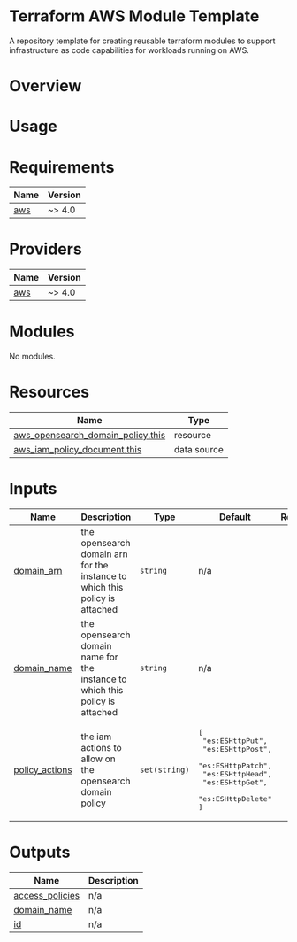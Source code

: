 # Terraform AWS Module Template
A repository template for creating reusable terraform modules to support infrastructure as code capabilities for workloads running on AWS. 

# Overview

# Usage 

<!-- BEGIN_TF_DOCS -->
# Requirements

| Name | Version |
|------|---------|
| <a name="requirement_aws"></a> [aws](#requirement\_aws) | ~> 4.0 |

# Providers

| Name | Version |
|------|---------|
| <a name="provider_aws"></a> [aws](#provider\_aws) | ~> 4.0 |

# Modules

No modules.

# Resources

| Name | Type |
|------|------|
| [aws_opensearch_domain_policy.this](https://registry.terraform.io/providers/hashicorp/aws/latest/docs/resources/opensearch_domain_policy) | resource |
| [aws_iam_policy_document.this](https://registry.terraform.io/providers/hashicorp/aws/latest/docs/data-sources/iam_policy_document) | data source |

# Inputs

| Name | Description | Type | Default | Required |
|------|-------------|------|---------|:--------:|
| <a name="input_domain_arn"></a> [domain\_arn](#input\_domain\_arn) | the opensearch domain arn for the instance to which this policy is attached | `string` | n/a | yes |
| <a name="input_domain_name"></a> [domain\_name](#input\_domain\_name) | the opensearch domain name for the instance to which this policy is attached | `string` | n/a | yes |
| <a name="input_policy_actions"></a> [policy\_actions](#input\_policy\_actions) | the iam actions to allow on the opensearch domain policy | `set(string)` | <pre>[<br>  "es:ESHttpPut",<br>  "es:ESHttpPost",<br>  "es:ESHttpPatch",<br>  "es:ESHttpHead",<br>  "es:ESHttpGet",<br>  "es:ESHttpDelete"<br>]</pre> | no |

# Outputs

| Name | Description |
|------|-------------|
| <a name="output_access_policies"></a> [access\_policies](#output\_access\_policies) | n/a |
| <a name="output_domain_name"></a> [domain\_name](#output\_domain\_name) | n/a |
| <a name="output_id"></a> [id](#output\_id) | n/a |
<!-- END_TF_DOCS -->
